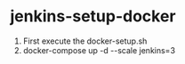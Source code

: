 # jenkins-setup-docker

  1. First execute the docker-setup.sh
  2. docker-compose up -d --scale jenkins=3
